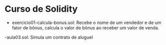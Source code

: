 # Curso de Solidity

- exercicio01-calcula-bonus.sol: Recebe o nome de um vendedor e de um fator de bônus, calcula o valor de bônus ao receber um valor de venda.

-aula03.sol: Simula um contrato de aluguel
